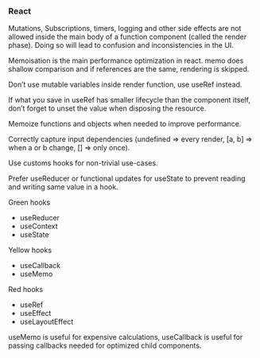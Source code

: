 ### React

Mutations, Subscriptions, timers, logging and other side effects are not allowed inside the main body of a function component (called the render phase). Doing so will lead to confusion and inconsistencies in the UI.

Memoisation is the main performance optimization in react. memo does shallow comparison and if references are the same, rendering is skipped.

Don’t use mutable variables inside render function, use useRef instead.

If what you save in useRef has smaller lifecycle than the component itself, don’t forget to unset the value when disposing the resource.

Memoize functions and objects when needed to improve performance.

Correctly capture input dependencies (undefined => every render, [a, b] => when a or b change, [] => only once).

Use customs hooks for non-trivial use-cases.

Prefer useReducer or functional updates for useState to prevent reading and writing same value in a hook.

Green hooks

- useReducer
- useContext
- useState

Yellow hooks

- useCallback
- useMemo

Red hooks

- useRef
- useEffect
- useLayoutEffect

useMemo is useful for expensive calculations, useCallback is useful for passing callbacks needed for optimized child components.
